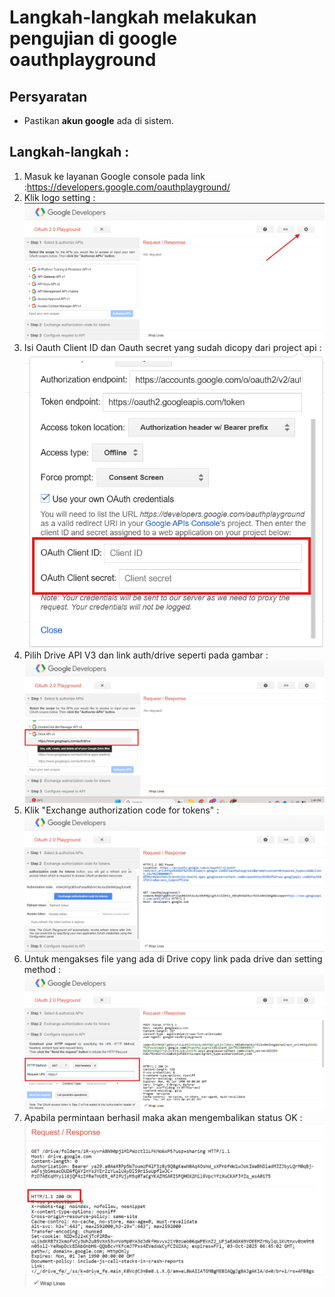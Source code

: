 # Langkah-langkah melakukan pengujian di google oauthplayground

## Persyaratan
- Pastikan **akun google** ada di sistem.

## Langkah-langkah :
1. Masuk ke layanan Google console pada link :https://developers.google.com/oauthplayground/
2. Klik logo setting  :
   ![Tampilan gambar](images/gambar%201.png)
3. Isi Oauth Client ID dan Oauth secret yang sudah dicopy dari project api :
   ![Tampilan gambar](images/gambar%202.png)
4. Pilih Drive API V3 dan link auth/drive seperti pada gambar :
   ![Tampilan gambar](images/gambar%203.png)
5. Klik "Exchange authorization code for tokens" :
   ![Tampilan gambar](images/gambar%204.png)
6. Untuk mengakses file yang ada di Drive copy link pada drive dan setting 
   method :
   ![Tampilan gambar](images/gambar%205.png)
7. Apabila permintaan berhasil maka akan mengembalikan status OK :
   ![Tampilan gambar](images/gambar%206.png)









 
